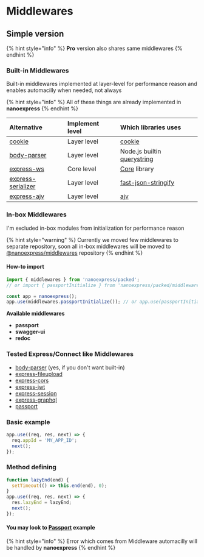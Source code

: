 # Middlewares

## Simple version

{% hint style="info" %}
**Pro** version also shares same middlewares
{% endhint %}

### Built-in Middlewares

Built-in middlewares implemented at layer-level for performance reason and enables automacilly when needed, not always

{% hint style="info" %}
All of these things are already implemented in **nanoexpress**
{% endhint %}

| Alternative | Implement level | Which libraries uses |
| :--- | :--- | :--- |
| [cookie](https://github.com/jshttp/cookie) | Layer level | [cookie](https://github.com/jshttp/cookie) |
| [body-parser](https://github.com/expressjs/body-parser) | Layer level | Node.js builtin [querystring](https://nodejs.org/api/querystring.html) |
| [express-ws](https://github.com/HenningM/express-ws) | Core level | [Core](https://github.com/uNetworking/uWebSockets.js) library |
| [express-serializer](https://github.com/MediaComem/express-serializer) | Layer level | [fast-json-stringify](https://github.com/fastify/fast-json-stringify) |
| [express-ajv](https://bitbucket.org/netgenes/express-ajv) | Layer level | [ajv](https://ajv.js.org/) |

### In-box Middlewares

I'm excluded in-box modules from initialization for performance reason

{% hint style="warning" %}
Currently we moved few middlewares to separate repository, soon all in-box middlewares will be moved to [@nanoexpress/middlewares](https://github.com/nanoexpress/middlewares) repository
{% endhint %}

#### How-to import

```javascript
import { middlewares } from 'nanoexpress/packed';
// or import { passportInitialize } from 'nanoexpress/packed/middlewares';

const app = nanoexpress();
app.use(middlewares.passportInitialize()); // or app.use(passportInitialize());
```

**Available middlewares**

* **passport**
* **swagger-ui**
* **redoc**

### Tested Express/Connect like Middlewares

* [body-parser](https://github.com/expressjs/body-parser) \(yes, if you don't want built-in\)
* [express-fileupload](https://github.com/richardgirges/express-fileupload)
* [express-cors](https://github.com/expressjs/cors)
* [express-jwt](https://github.com/auth0/express-jwt)
* [express-session](https://github.com/expressjs/session)
* [express-graphql](https://github.com/graphql/express-graphql)
* [passport](http://www.passportjs.org)

### Basic example

```javascript
app.use((req, res, next) => {
  req.appId = 'MY_APP_ID';
  next();
});
```

### Method defining

```javascript
function lazyEnd(end) {
  setTimeout(() => this.end(end), 0);
}
app.use((req, res, next) => {
  res.lazyEnd = lazyEnd;
  next();
});
```

#### You may look to [Passport](https://github.com/nanoexpress/nanoexpress/blob/master/examples/passport.js) example

{% hint style="info" %}
Error which comes from Middleware automacilly will be handled by **nanoexpress**
{% endhint %}

